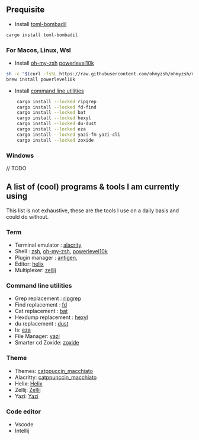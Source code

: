 ## Prequisite

- Install [toml-bombadil](https://github.com/oknozor/toml-bombadil)

```zsh
cargo install toml-bombadil
```

### For Macos, Linux, Wsl

- Install [oh-my-zsh](https://ohmyz.sh) [powerlevel10k](https://github.com/romkatv/powerlevel10k)

```zsh
sh -c "$(curl -fsSL https://raw.githubusercontent.com/ohmyzsh/ohmyzsh/master/tools/install.sh)"
brew install powerlevel10k
```

- Install  [command line utilities](#command-line-utilities)
```zsh
    cargo install --locked ripgrep
    cargo install --locked fd-find
    cargo install --locked bat
    cargo install --locked hexyl
    cargo install --locked du-dust
    cargo install --locked eza
    cargo install --locked yazi-fm yazi-cli
    cargo install --locked zoxide 
```


### Windows 
// TODO






## A list of (cool) programs & tools I am currently using   

This list is not exhaustive, these are the tools I use on a daily basis and could do without.


### Term
- Terminal emulator : [alacrity](https://github.com/jwilm/alacritty)
- Shell : [zsh](https://www.zsh.org/), [oh-my-zsh](https://ohmyz.sh), [powerlevel10k](https://github.com/romkatv/powerlevel10k) 
- Plugin manager : [antigen](https://github.com/zsh-users/antigen),
- Editor: [helix](https://github.com/helix-editor/helix)
- Multiplexer: [zellij](https://github.com/zellij-org/zellij)

### Command line utilities
- Grep replacement : [ripgrep](https://github.com/BurntSushi/ripgrep)
- Find replacement : [fd](https://github.com/sharkdp/fd)
- Cat replacement : [bat](https://github.com/sharkdp/bat) 
- Hexdump replacement : [hexyl](https://github.com/sharkdp/hexyl) 
- du replacement : [dust](https://github.com/bootandy/dust) 
- ls: [eza](https://github.com/eza-community/eza)
- File Manager: [yazi](https://github.com/sxyazi/yazi)
- Smarter cd Zoxide: [zoxide](https://github.com/ajeetdsouza/zoxide)

### Theme
- Themes: [catppuccin_macchiato ](https://github.com/catppuccin/catppuccin)
- Alacritty: [catppunccin_macchiato](https://github.com/catppuccin/alacritty) 
- Helix: [Helix](https://github.com/catppuccin/helix)
- Zellij: [Zellij](https://github.com/catppuccin/zellij)
- Yazi: [Yazi](https://github.com/catppuccin/yazi)

### Code editor

- Vscode
- Intellij


